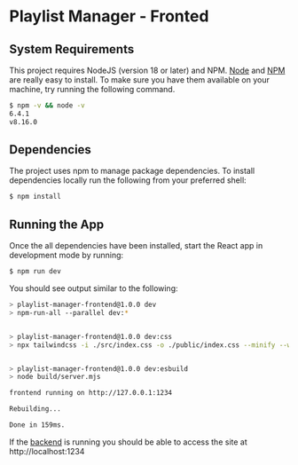 # Playlist Manager - Fronted

## System Requirements

This project requires NodeJS (version 18 or later) and NPM.
[Node](http://nodejs.org/) and [NPM](https://npmjs.org/) are really easy to install.
To make sure you have them available on your machine,
try running the following command.

```sh
$ npm -v && node -v
6.4.1
v8.16.0
```

## Dependencies

The project uses npm to manage package dependencies. To install dependencies locally run the following from your preferred shell:

```bash
$ npm install
```

## Running the App

Once the all dependencies have been installed, start the React app in development mode by running:

```bash
$ npm run dev
```

You should see output similar to the following:

```bash
> playlist-manager-frontend@1.0.0 dev
> npm-run-all --parallel dev:*


> playlist-manager-frontend@1.0.0 dev:css
> npx tailwindcss -i ./src/index.css -o ./public/index.css --minify --watch


> playlist-manager-frontend@1.0.0 dev:esbuild
> node build/server.mjs

frontend running on http://127.0.0.1:1234

Rebuilding...

Done in 159ms.
```

If the [backend](../backend/README.md) is running you should be able to access the site at http://localhost:1234
